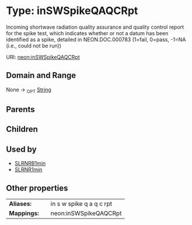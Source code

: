 
# Type: inSWSpikeQAQCRpt


Incoming shortwave radiation quality assurance and quality control report for the spike test, which indicates whether or not a datum has been identified as a spike, detailed in NEON.DOC.000783 (1=fail, 0=pass, -1=NA (i.e., could not be run))

URI: [neon:inSWSpikeQAQCRpt](https://data.neonscience.org/inSWSpikeQAQCRpt)


## Domain and Range

None ->  <sub>OPT</sub> [String](types/String.md)

## Parents


## Children


## Used by

 * [SLRNRB1min](SLRNRB1min.md)
 * [SLRNR1min](SLRNR1min.md)

## Other properties

|  |  |  |
| --- | --- | --- |
| **Aliases:** | | in s w spike q a q c rpt |
| **Mappings:** | | neon:inSWSpikeQAQCRpt |

